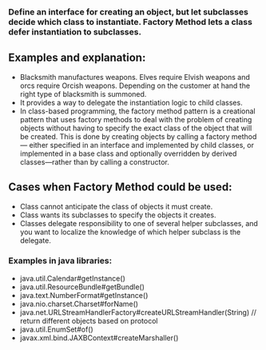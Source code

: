 ### Define an interface for creating an object, but let subclasses decide which class to instantiate. Factory Method lets a class defer instantiation to subclasses.

## Examples and explanation:

- Blacksmith manufactures weapons. Elves require Elvish weapons and orcs require Orcish weapons. Depending on the customer at hand the right type of blacksmith is summoned.
- It provides a way to delegate the instantiation logic to child classes.
- In class-based programming, the factory method pattern is a creational pattern that uses factory methods to deal with the problem of creating objects without having to specify the exact class of the object that will be created. This is done by creating objects by calling a factory method — either specified in an interface and implemented by child classes, or implemented in a base class and optionally overridden by derived classes—rather than by calling a constructor.

## Cases when Factory Method could be used:

- Class cannot anticipate the class of objects it must create.
- Class wants its subclasses to specify the objects it creates.
- Classes delegate responsibility to one of several helper subclasses, and you want to localize the knowledge of which helper subclass is the delegate.

### Examples in java libraries:

- java.util.Calendar#getInstance()
- java.util.ResourceBundle#getBundle()
- java.text.NumberFormat#getInstance()
- java.nio.charset.Charset#forName()
- java.net.URLStreamHandlerFactory#createURLStreamHandler(String) // return different objects based on protocol
- java.util.EnumSet#of()
- javax.xml.bind.JAXBContext#createMarshaller() 
